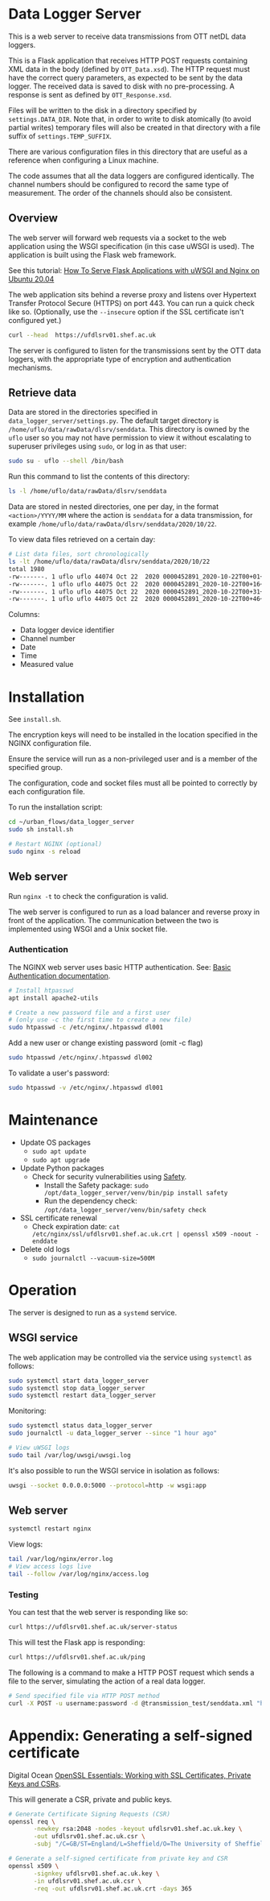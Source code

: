 # Data Logger Server

This is a web server to receive data transmissions from OTT netDL data loggers.

This is a Flask application that receives HTTP POST requests containing XML data in the body (defined by `OTT_Data.xsd`). The HTTP request must have the correct query parameters, as expected to be sent by the data logger. The received data is saved to disk with no pre-processing. A response is sent as defined by `OTT_Response.xsd`.

Files will be written to the disk in a directory specified by `settings.DATA_DIR`. Note that, in order to write to disk atomically (to avoid partial writes) temporary files will also be created in that directory with a file suffix of `settings.TEMP_SUFFIX`.

There are various configuration files in this directory that are useful as a reference when configuring a Linux machine.

The code assumes that all the data loggers are configured identically. The channel numbers should be configured to record the same type of measurement. The order of the channels should also be consistent.

## Overview

The web server will forward web requests via a socket to the web application using the WSGI specification (in this case uWSGI is used). The application is built using the Flask web framework.

See this tutorial: [How To Serve Flask Applications with uWSGI and Nginx on Ubuntu 20.04](https://www.digitalocean.com/community/tutorials/how-to-serve-flask-applications-with-uwsgi-and-nginx-on-ubuntu-20-04)

The web application sits behind a reverse proxy and listens over Hypertext Transfer Protocol Secure (HTTPS) on port 443. You can run a quick check like so. (Optionally, use the `--insecure` option if the SSL certificate isn't configured yet.)

```bash
curl --head  https://ufdlsrv01.shef.ac.uk
```

The server is configured to listen for the transmissions sent by the OTT data loggers, with the appropriate type of encryption and authentication mechanisms.

## Retrieve data

Data are stored in the directories specified in `data_logger_server/settings.py`. The default target directory is `/home/uflo/data/rawData/dlsrv/senddata`. This directory is owned by the `uflo` user so you may not have permission to view it without escalating to superuser privileges using `sudo`, or log in as that user:

```bash
sudo su - uflo --shell /bin/bash
```

Run this command to list the contents of this directory:

```bash
ls -l /home/uflo/data/rawData/dlsrv/senddata
```

Data are stored in nested directories, one per day, in the format `<action>/YYYY/MM` where the action is `senddata` for a data transmission, for example `/home/uflo/data/rawData/dlsrv/senddata/2020/10/22`.

To view data files retrieved on a certain day:

```bash
# List data files, sort chronologically
ls -lt /home/uflo/data/rawData/dlsrv/senddata/2020/10/22
total 1980
-rw-------. 1 uflo uflo 44074 Oct 22  2020 0000452891_2020-10-22T00+01+06.209619
-rw-------. 1 uflo uflo 44075 Oct 22  2020 0000452891_2020-10-22T00+16+06.045141
-rw-------. 1 uflo uflo 44075 Oct 22  2020 0000452891_2020-10-22T00+31+02.943406
-rw-------. 1 uflo uflo 44075 Oct 22  2020 0000452891_2020-10-22T00+46+06.192728
```

Columns:
* Data logger device identifier
* Channel number
* Date
* Time
* Measured value

# Installation

See `install.sh`.

The encryption keys will need to be installed in the location specified in the NGINX configuration file.

Ensure the service will run as a non-privileged user and is a member of the specified group.

The configuration, code and socket files must all be pointed to correctly by each configuration file.

To run the installation script:

```bash
cd ~/urban_flows/data_logger_server
sudo sh install.sh

# Restart NGINX (optional)
sudo nginx -s reload
```

## Web server

Run `nginx -t` to check the configuration is valid.

The web server is configured to run as a load balancer and reverse proxy in front of the application. The communication between the two is implemented using WSGI and a Unix socket file.

### Authentication

The NGINX web server uses basic HTTP authentication. See: [Basic Authentication documentation](https://docs.nginx.com/nginx/admin-guide/security-controls/configuring-http-basic-authentication/).

```bash
# Install htpasswd
apt install apache2-utils

# Create a new password file and a first user
# (only use -c the first time to create a new file)
sudo htpasswd -c /etc/nginx/.htpasswd dl001
```

Add a new user or change existing password (omit -c flag)

```bash
sudo htpasswd /etc/nginx/.htpasswd dl002
```

To validate a user's password:

```bash
sudo htpasswd -v /etc/nginx/.htpasswd dl001
```

# Maintenance

* Update OS packages
  * `sudo apt update`
  * `sudo apt upgrade`
* Update Python packages
  * Check for security vulnerabilities using [Safety](https://pyup.io/safety/).
    * Install the Safety package: `sudo /opt/data_logger_server/venv/bin/pip install safety`
    * Run the dependency check: `/opt/data_logger_server/venv/bin/safety check`
* SSL certificate renewal
  * Check expiration date: `cat /etc/nginx/ssl/ufdlsrv01.shef.ac.uk.crt | openssl x509 -noout -enddate`
* Delete old logs
  * `sudo journalctl --vacuum-size=500M`

# Operation

The server is designed to run as a `systemd` service.

## WSGI service

The web application may be controlled via the service using `systemctl` as follows:

```bash
sudo systemctl start data_logger_server
sudo systemctl stop data_logger_server
sudo systemctl restart data_logger_server
```

Monitoring:

```bash
sudo systemctl status data_logger_server
sudo journalctl -u data_logger_server --since "1 hour ago"

# View uWSGI logs
sudo tail /var/log/uwsgi/uwsgi.log
```

It's also possible to run the WSGI service in isolation as follows:

```bash
uwsgi --socket 0.0.0.0:5000 --protocol=http -w wsgi:app
```

## Web server

```bash
systemctl restart nginx
```

View logs:

```bash
tail /var/log/nginx/error.log
# View access logs live
tail --follow /var/log/nginx/access.log
```

### Testing

You can test that the web server is responding like so:

```bash
curl https://ufdlsrv01.shef.ac.uk/server-status
```

This will test the Flask app is responding:

```bash
curl https://ufdlsrv01.shef.ac.uk/ping
```

The following is a command to make a HTTP POST request which sends a file to the server, simulating the action of a real data logger.

```bash
# Send specified file via HTTP POST method
curl -X POST -u username:password -d @transmission_test/senddata.xml "https://localhost/ott/?stationid=1234&action=senddata"
```

# Appendix: Generating a self-signed certificate

Digital Ocean [OpenSSL Essentials: Working with SSL Certificates, Private Keys and CSRs](https://www.digitalocean.com/community/tutorials/openssl-essentials-working-with-ssl-certificates-private-keys-and-csrs#generating-ssl-certificates).

This will generate a CSR, private and public keys.

```bash
# Generate Certificate Signing Requests (CSR)
openssl req \
       -newkey rsa:2048 -nodes -keyout ufdlsrv01.shef.ac.uk.key \
       -out ufdlsrv01.shef.ac.uk.csr \
	   -subj "/C=GB/ST=England/L=Sheffield/O=The University of Sheffield/CN=ufdlsrv01.shef.ac.uk"

# Generate a self-signed certificate from private key and CSR
openssl x509 \
       -signkey ufdlsrv01.shef.ac.uk.key \
       -in ufdlsrv01.shef.ac.uk.csr \
       -req -out ufdlsrv01.shef.ac.uk.crt -days 365
```
